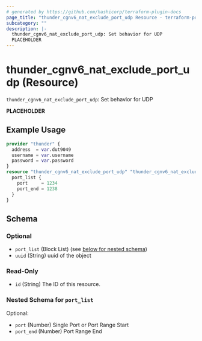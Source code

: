```yaml
---
# generated by https://github.com/hashicorp/terraform-plugin-docs
page_title: "thunder_cgnv6_nat_exclude_port_udp Resource - terraform-provider-thunder"
subcategory: ""
description: |-
  thunder_cgnv6_nat_exclude_port_udp: Set behavior for UDP
  PLACEHOLDER
---
```


# thunder_cgnv6_nat_exclude_port_udp (Resource)

`thunder_cgnv6_nat_exclude_port_udp`: Set behavior for UDP

__PLACEHOLDER__

## Example Usage

```terraform
provider "thunder" {
  address  = var.dut9049
  username = var.username
  password = var.password
}
resource "thunder_cgnv6_nat_exclude_port_udp" "thunder_cgnv6_nat_exclude_port_udp" {
  port_list {
    port     = 1234
    port_end = 1238
  }
}
```

<!-- schema generated by tfplugindocs -->
## Schema

### Optional

- `port_list` (Block List) (see [below for nested schema](#nestedblock--port_list))
- `uuid` (String) uuid of the object

### Read-Only

- `id` (String) The ID of this resource.

<a id="nestedblock--port_list"></a>
### Nested Schema for `port_list`

Optional:

- `port` (Number) Single Port or Port Range Start
- `port_end` (Number) Port Range End


